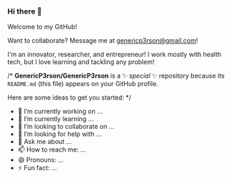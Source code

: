 ### Hi there 👋

Welcome to my GitHub! 

Want to collaborate? Message me at genericp3rson@gmail.com!

I'm an innovator, researcher, and entrepreneur! I work mostly with health tech, but I love learning and tackling any problem!

/*
**GenericP3rson/GenericP3rson** is a ✨ _special_ ✨ repository because its `README.md` (this file) appears on your GitHub profile.

Here are some ideas to get you started:
*/
- 🔭 I’m currently working on ...
- 🌱 I’m currently learning ...
- 👯 I’m looking to collaborate on ...
- 🤔 I’m looking for help with ...
- 💬 Ask me about ...
- 📫 How to reach me: ...
- 😄 Pronouns: ...
- ⚡ Fun fact: ...
